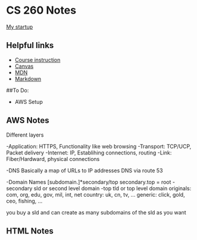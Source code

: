 # CS 260 Notes

[My startup](https://simon.cs260.click)

## Helpful links

- [Course instruction](https://github.com/webprogramming260)
- [Canvas](https://byu.instructure.com)
- [MDN](https://developer.mozilla.org)
- [Markdown](https://docs.github.com/en/get-started/writing-on-github/getting-started-with-writing-and-formatting-on-github/basic-writing-and-formatting-syntax)

##To Do:

- AWS Setup

## AWS Notes

Different layers

-Application:
HTTPS, Functionality like web browsing
-Transport:
TCP/UCP, Packet delivery
-Internet:
IP, Establihing connections, routing
-Link:
Fiber/Hardward, physical connections

-DNS
Basically a map of URLs to IP addresses
DNS via route 53

-Domain Names
\[subdomain.\]\*secondary/top
secondary.top = root
-secondary
sld or second level domain
-top
tld or top level domain
originals: com, org, edu, gov, mil, int, net
country: uk, cn, tv, ...
generic: click, gold, ceo, fishing, ...





you buy a sld and can create as many subdomains of the sld as you want

## HTML Notes

